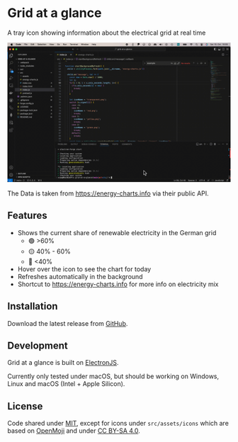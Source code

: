 # Grid at a glance

A tray icon showing information about the electrical grid at real time

![Demo](./docs/Demo.gif)

The Data is taken from https://energy-charts.info via their public API.

## Features

- Shows the current share of renewable electricity in the German grid
  - 🟢 >60%
  - 🟡 40% - 60%
  - 🔴 <40%
- Hover over the icon to see the chart for today
- Refreshes automatically in the background
- Shortcut to https://energy-charts.info for more info on electricity mix

## Installation

Download the latest release from [GitHub](https://github.com/vsaw/grid-at-a-glance/releases).

## Development

Grid at a glance is built on [ElectronJS](https://www.electronjs.org/).

Currently only tested under macOS, but should be working on Windows, Linux and macOS (Intel + Apple Silicon).

## License

Code shared under [MIT](License.md), except for icons under `src/assets/icons` which are based on [OpenMoji](https://openmoji.org/library/emoji-26A1/#variant=black) and under [CC BY-SA 4.0](https://creativecommons.org/licenses/by-sa/4.0/).
